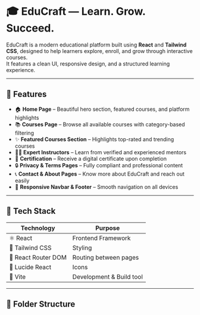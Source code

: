 # 🎓 EduCraft — Learn. Grow. Succeed.

EduCraft is a modern educational platform built using **React** and **Tailwind CSS**, designed to help learners explore, enroll, and grow through interactive courses.  
It features a clean UI, responsive design, and a structured learning experience.

---

## 🚀 Features

- 🏠 **Home Page** – Beautiful hero section, featured courses, and platform highlights  
- 📚 **Courses Page** – Browse all available courses with category-based filtering  
- ✨ **Featured Courses Section** – Highlights top-rated and trending courses  
- 👨‍🏫 **Expert Instructors** – Learn from verified and experienced mentors  
- 📜 **Certification** – Receive a digital certificate upon completion  
- 🔒 **Privacy & Terms Pages** – Fully compliant and professional content  
- 📞 **Contact & About Pages** – Know more about EduCraft and reach out easily  
- 🧭 **Responsive Navbar & Footer** – Smooth navigation on all devices

---

## 🧱 Tech Stack

| Technology | Purpose |
|-------------|----------|
| ⚛️ React | Frontend Framework |
| 🎨 Tailwind CSS | Styling |
| 🧭 React Router DOM | Routing between pages |
| 💎 Lucide React | Icons |
| 🧰 Vite | Development & Build tool |

---

## 📂 Folder Structure

